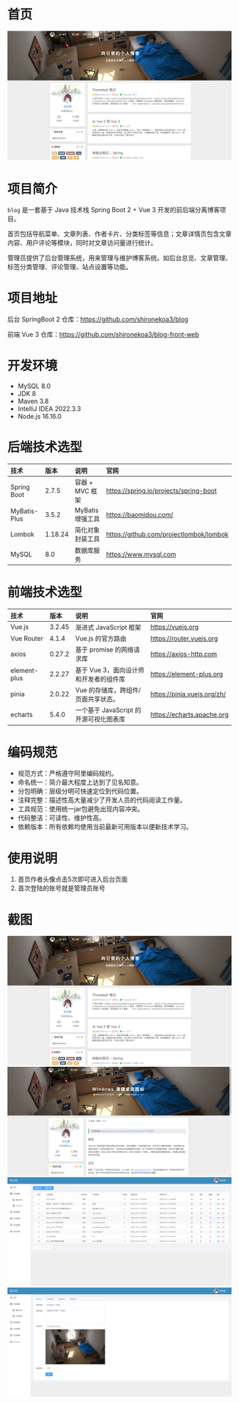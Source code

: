 # 首页

![](/doc/images/1.png)

# 项目简介
`blog` 是一套基于 Java 技术栈 Spring Boot 2 + Vue 3 开发的前后端分离博客项目。 

首页包括导航菜单、文章列表、作者卡片、分类标签等信息；文章详情页包含文章内容、用户评论等模块，同时对文章访问量进行统计。

管理员提供了后台管理系统，用来管理与维护博客系统。如后台总览、文章管理、标签分类管理、评论管理、站点设置等功能。

# 项目地址

后台 SpringBoot 2 仓库：https://github.com/shironekoa3/blog

前端 Vue 3 仓库：https://github.com/shironekoa3/blog-front-web


# 开发环境

+ MySQL 8.0
+ JDK 8
+ Maven 3.8
+ IntelliJ IDEA 2022.3.3
+ Node.js 16.16.0

# 后端技术选型

| 技术         | 版本    | 说明             | 官网                                    |
| :----------- | :------ | :--------------- | :-------------------------------------- |
| Spring Boot  | 2.7.5   | 容器 + MVC 框架  | https://spring.io/projects/spring-boot  |
| MyBatis-Plus | 3.5.2   | MyBatis 增强工具 | https://baomidou.com/                   |
| Lombok       | 1.18.24 | 简化对象封装工具 | https://github.com/projectlombok/lombok |
| MySQL        | 8.0     | 数据库服务       | https://www.mysql.com                   |

# 前端技术选型

| 技术         | 版本   | 说明                                   | 官网                        |
| :----------- | :----- | :------------------------------------- | :-------------------------- |
| Vue.js       | 3.2.45 | 渐进式 JavaScript 框架                 | https://vuejs.org           |
| Vue Router   | 4.1.4  | Vue.js 的官方路由                      | https://router.vuejs.org    |
| axios        | 0.27.2 | 基于 promise 的网络请求库              | https://axios-http.com      |
| element-plus | 2.2.27 | 基于 Vue 3，面向设计师和开发者的组件库 | https://element-plus.org    |
| pinia        | 2.0.22 | Vue 的存储库，跨组件/页面共享状态。    | https://pinia.vuejs.org/zh/ |
| echarts      | 5.4.0  | 一个基于 JavaScript 的开源可视化图表库 | https://echarts.apache.org  |

# 编码规范

+ 规范方式：严格遵守阿里编码规约。
+ 命名统一：简介最大程度上达到了见名知意。
+ 分包明确：层级分明可快速定位到代码位置。
+ 注释完整：描述性高大量减少了开发人员的代码阅读工作量。
+ 工具规范：使用统一jar包避免出现内容冲突。
+ 代码整洁：可读性、维护性高。
+ 依赖版本：所有依赖均使用当前最新可用版本以便新技术学习。

# 使用说明

1. 首页作者头像点击5次即可进入后台页面
2. 首次登陆的账号就是管理员账号

# 截图

![](/doc/images/1.png)
![](/doc/images/2.png)
![](/doc/images/3.png)
![](/doc/images/4.png)

